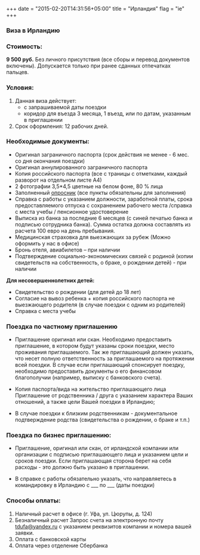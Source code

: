 +++
date = "2015-02-20T14:31:56+05:00"
title = "Ирландия"
flag = "ie"
+++
### Виза в Ирландию

### Стоимость:
 **9 500 руб.** Без личного присутствия (все сборы и перевод документов включены).  Допускается только при ранее сданных отпечатках пальцев.

### Условия:

1. Данная виза действует:
   * с запрашиваемой даты поездки
   * коридор для въезда 3 месяца, 1 въезд, или по датам, указанным в приглашении
2. Срок оформления: 12 рабочих дней.



### Необходимые документы:

* Оригинал заграничного паспорта (срок действия не менее - 6 мес. со дня окончания поездки)
* Оригинал аннулированного заграничного паспорта
* Копия российского паспорта (все с траницы с отметками, каждый разворот на отдельном листе А4)
* 2 фотографии 3,5*4,5 цветные на белом фоне, 80 % лица
* Заполненный [опросник](/forms/ireland.doc) (все пункты обязательны для заполнения)
* Справка с работы с указанием должности, заработной платы, срока предоставляемого отпуска с сохранением рабочего места /справка с места учебы / пенсионное удостоверение
* Выписка из банка за последние 6 месяцев (с синей печатью банка и подписью сотрудника банка). Сумма остатка должна составлять из расчета 100 евро на день пребывания.
* Медицинская страховка для выезжающих за рубеж (Можно оформить у нас в офисе)
* Бронь отеля, авиабилетов – при наличии
* Подтверждение социально-экономических связей с родиной (копии свидетельств на собственность, о браке, о рождении детей) - при наличии

**Для несовершеннолетних детей:**
* Свидетельство о рождении (для детей до 18 лет)
* Согласие на вывоз ребенка + копия российского паспорта не выезжающего родителя (в случае поездки с одним из родителей)
* Справка с места учебы

### Поездка по частному приглашению
* Приглашение оригинал или скан.
Необходимо предоставить приглашение, в котором будут указаны сроки поездки, место проживания приглашаемого. Так же приглашающий должен указать, что несет полную ответственность за приглашаемого на протяжении всей поездки. В случае если приглашающий спонсирует поездку, необходимо предоставить документы о его финансовом благополучии (например, выписку с банковского счета).

* Копия паспорта/вида на жительство приглашающего лица
Приглашение от родственника / друга с указанием характера Ваших отношений, а также цели Вашей поездки в Ирландию;

* В случае поездки к близким родственникам - документальное подтверждение родства (свидетельства о рождении, о браке и т.п.)

### Поездка по бизнес приглашению:

* Приглашение, оригинал или скан, от ирландской компании или организации с подписью приглашающего лица и указанием цели и сроков поездки. Если приглашающая сторона берет на себя расходы - это должно быть указано в приглашении.

* В справке с работы обязательно указать, что направляетесь в командировку в Ирландию с ___ по ___ (даты поездки)

### Способы оплаты:

1. Наличный расчет в офисе (г. Уфа, ул. Цюрупы, д. 124)
2. Безналичный расчет
Запрос счета на электронную почту tdufa@yandex.ru  с указанием реквизитов компании и номера вашей заявки.
3. Оплата с банковской карты
4. Оплата через отделение Сбербанка
